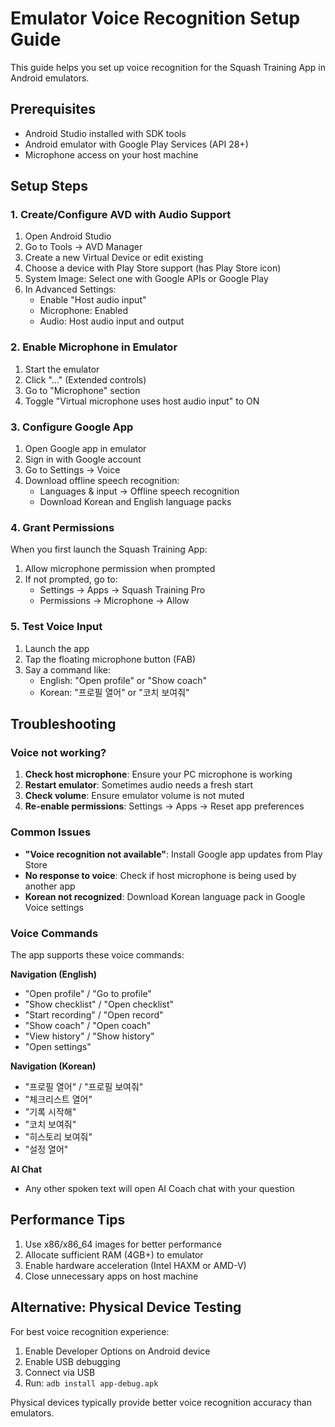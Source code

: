 # Emulator Voice Recognition Setup Guide

This guide helps you set up voice recognition for the Squash Training App in Android emulators.

## Prerequisites

- Android Studio installed with SDK tools
- Android emulator with Google Play Services (API 28+)
- Microphone access on your host machine

## Setup Steps

### 1. Create/Configure AVD with Audio Support

1. Open Android Studio
2. Go to Tools → AVD Manager
3. Create a new Virtual Device or edit existing
4. Choose a device with Play Store support (has Play Store icon)
5. System Image: Select one with Google APIs or Google Play
6. In Advanced Settings:
   - Enable "Host audio input" 
   - Microphone: Enabled
   - Audio: Host audio input and output

### 2. Enable Microphone in Emulator

1. Start the emulator
2. Click "..." (Extended controls)
3. Go to "Microphone" section
4. Toggle "Virtual microphone uses host audio input" to ON

### 3. Configure Google App

1. Open Google app in emulator
2. Sign in with Google account
3. Go to Settings → Voice
4. Download offline speech recognition:
   - Languages & input → Offline speech recognition
   - Download Korean and English language packs

### 4. Grant Permissions

When you first launch the Squash Training App:

1. Allow microphone permission when prompted
2. If not prompted, go to:
   - Settings → Apps → Squash Training Pro
   - Permissions → Microphone → Allow

### 5. Test Voice Input

1. Launch the app
2. Tap the floating microphone button (FAB)
3. Say a command like:
   - English: "Open profile" or "Show coach"
   - Korean: "프로필 열어" or "코치 보여줘"

## Troubleshooting

### Voice not working?

1. **Check host microphone**: Ensure your PC microphone is working
2. **Restart emulator**: Sometimes audio needs a fresh start
3. **Check volume**: Ensure emulator volume is not muted
4. **Re-enable permissions**: Settings → Apps → Reset app preferences

### Common Issues

- **"Voice recognition not available"**: Install Google app updates from Play Store
- **No response to voice**: Check if host microphone is being used by another app
- **Korean not recognized**: Download Korean language pack in Google Voice settings

### Voice Commands

The app supports these voice commands:

**Navigation (English)**
- "Open profile" / "Go to profile"
- "Show checklist" / "Open checklist"
- "Start recording" / "Open record"
- "Show coach" / "Open coach"
- "View history" / "Show history"
- "Open settings"

**Navigation (Korean)**
- "프로필 열어" / "프로필 보여줘"
- "체크리스트 열어"
- "기록 시작해"
- "코치 보여줘"
- "히스토리 보여줘"
- "설정 열어"

**AI Chat**
- Any other spoken text will open AI Coach chat with your question

## Performance Tips

1. Use x86/x86_64 images for better performance
2. Allocate sufficient RAM (4GB+) to emulator
3. Enable hardware acceleration (Intel HAXM or AMD-V)
4. Close unnecessary apps on host machine

## Alternative: Physical Device Testing

For best voice recognition experience:

1. Enable Developer Options on Android device
2. Enable USB debugging
3. Connect via USB
4. Run: `adb install app-debug.apk`

Physical devices typically provide better voice recognition accuracy than emulators.